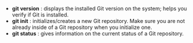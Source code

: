 - **git version** : displays the installed Git version on the system; helps you verify if Git is installed.
- **git init** : initializes/creates a new Git repository. Make sure you are not already inside of a Git repository when you initialize one.
- **git status** : gives information on the current status of a Git repository.